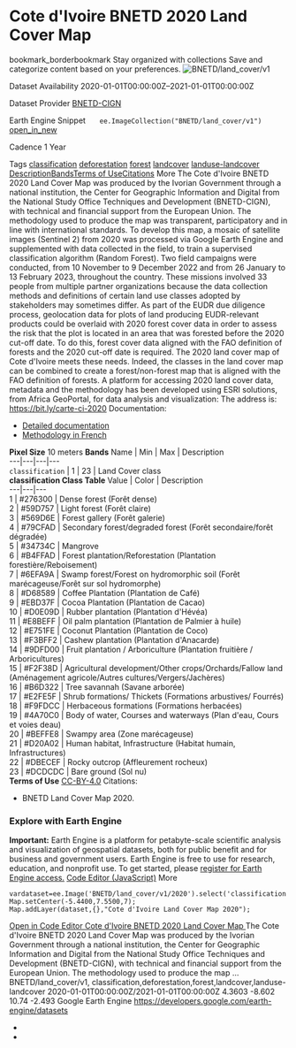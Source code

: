  
#  Cote d'Ivoire BNETD 2020 Land Cover Map 
bookmark_borderbookmark Stay organized with collections  Save and categorize content based on your preferences.
![BNETD/land_cover/v1](https://developers.google.com/earth-engine/datasets/images/BNETD/BNETD_land_cover_v1_sample.png) 

Dataset Availability
    2020-01-01T00:00:00Z–2021-01-01T00:00:00Z 

Dataset Provider
     [ BNETD-CIGN ](https://africageoportal.maps.arcgis.com/home/user.html?user=bnetdcignCI) 

Earth Engine Snippet
     `    ee.ImageCollection("BNETD/land_cover/v1")   ` [ open_in_new ](https://code.earthengine.google.com/?scriptPath=Examples:Datasets/BNETD/BNETD_land_cover_v1) 

Cadence
    1 Year 

Tags
     [classification](https://developers.google.com/earth-engine/datasets/tags/classification) [deforestation](https://developers.google.com/earth-engine/datasets/tags/deforestation) [forest](https://developers.google.com/earth-engine/datasets/tags/forest) [landcover](https://developers.google.com/earth-engine/datasets/tags/landcover) [landuse-landcover](https://developers.google.com/earth-engine/datasets/tags/landuse-landcover)
[Description](https://developers.google.com/earth-engine/datasets/catalog/BNETD_land_cover_v1#description)[Bands](https://developers.google.com/earth-engine/datasets/catalog/BNETD_land_cover_v1#bands)[Terms of Use](https://developers.google.com/earth-engine/datasets/catalog/BNETD_land_cover_v1#terms-of-use)[Citations](https://developers.google.com/earth-engine/datasets/catalog/BNETD_land_cover_v1#citations) More
The Cote d'Ivoire BNETD 2020 Land Cover Map was produced by the Ivorian Government through a national institution, the Center for Geographic Information and Digital from the National Study Office Techniques and Development (BNETD-CIGN), with technical and financial support from the European Union. The methodology used to produce the map was transparent, participatory and in line with international standards.
To develop this map, a mosaic of satellite images (Sentinel 2) from 2020 was processed via Google Earth Engine and supplemented with data collected in the field, to train a supervised classification algorithm (Random Forest). Two field campaigns were conducted, from 10 November to 9 December 2022 and from 26 January to 13 February 2023, throughout the country. These missions involved 33 people from multiple partner organizations because the data collection methods and definitions of certain land use classes adopted by stakeholders may sometimes differ.
As part of the EUDR due diligence process, geolocation data for plots of land producing EUDR-relevant products could be overlaid with 2020 forest cover data in order to assess the risk that the plot is located in an area that was forested before the 2020 cut-off date. To do this, forest cover data aligned with the FAO definition of forests and the 2020 cut-off date is required. The 2020 land cover map of Cote d'Ivoire meets these needs. Indeed, the classes in the land cover map can be combined to create a forest/non-forest map that is aligned with the FAO definition of forests.
A platform for accessing 2020 land cover data, metadata and the methodology has been developed using ESRI solutions, from Africa GeoPortal, for data analysis and visualization:
The address is: <https://bit.ly/carte-ci-2020>
Documentation:
  * [Detailed documentation](https://africageoportal.maps.arcgis.com/sharing/rest/content/items/26a717d4c13f4f3db2c6056f7e5c0bab/data)
  * [Methodology in French](https://africageoportal.maps.arcgis.com/sharing/rest/content/items/76dc18767b89472eb89e8aa54e08a6c9/data)


**Pixel Size** 10 meters 
**Bands**
Name | Min | Max | Description  
---|---|---|---  
`classification` |  1  |  23  | Land Cover class  
**classification Class Table**
Value | Color | Description  
---|---|---  
1 | #276300 | Dense forest (Forêt dense)  
2 | #59D757 | Light forest (Forêt claire)  
3 | #569D6E | Forest gallery (Forêt galerie)  
4 | #79CFAD | Secondary forest/degraded forest (Forêt secondaire/forêt dégradée)  
5 | #34734C | Mangrove  
6 | #B4FFAD | Forest plantation/Reforestation (Plantation forestière/Reboisement)  
7 | #6EFA9A | Swamp forest/Forest on hydromorphic soil (Forêt marécageuse/Forêt sur sol hydromorphe)  
8 | #D68589 | Coffee Plantation (Plantation de Café)  
9 | #EBD37F | Cocoa Plantation (Plantation de Cacao)  
10 | #D0E09D | Rubber plantation (Plantation d'Hévéa)  
11 | #E8BEFF | Oil palm plantation (Plantation de Palmier à huile)  
12 | #E751FE | Coconut Plantation (Plantation de Coco)  
13 | #F3BFF2 | Cashew plantation (Plantation d'Anacarde)  
14 | #9DFD00 | Fruit plantation / Arboriculture (Plantation fruitière / Arboricultures)  
15 | #F2F38D | Agricultural development/Other crops/Orchards/Fallow land (Aménagement agricole/Autres cultures/Vergers/Jachères)  
16 | #B6D322 | Tree savannah (Savane arborée)  
17 | #E2FE5F | Shrub formations/ Thickets (Formations arbustives/ Fourrés)  
18 | #F9FDCC | Herbaceous formations (Formations herbacées)  
19 | #4A70C0 | Body of water, Courses and waterways (Plan d'eau, Cours et voies deau)  
20 | #BEFFE8 | Swampy area (Zone marécageuse)  
21 | #D20A02 | Human habitat, Infrastructure (Habitat humain, Infrastructures)  
22 | #DBECEF | Rocky outcrop (Affleurement rocheux)  
23 | #DCDCDC | Bare ground (Sol nu)  
**Terms of Use**
[CC-BY-4.0](https://spdx.org/licenses/CC-BY-4.0.html)
Citations:
  * BNETD Land Cover Map 2020.


### Explore with Earth Engine
**Important:** Earth Engine is a platform for petabyte-scale scientific analysis and visualization of geospatial datasets, both for public benefit and for business and government users. Earth Engine is free to use for research, education, and nonprofit use. To get started, please [register for Earth Engine access.](https://console.cloud.google.com/earth-engine)
[Code Editor (JavaScript)](https://developers.google.com/earth-engine/datasets/catalog/BNETD_land_cover_v1#code-editor-javascript-sample) More
```
vardataset=ee.Image('BNETD/land_cover/v1/2020').select('classification');
Map.setCenter(-5.4400,7.5500,7);
Map.addLayer(dataset,{},"Cote d'Ivoire Land Cover Map 2020");
```
[ Open in Code Editor ](https://code.earthengine.google.com/?scriptPath=Examples:Datasets/BNETD/BNETD_land_cover_v1)
[ Cote d'Ivoire BNETD 2020 Land Cover Map ](https://developers.google.com/earth-engine/datasets/catalog/BNETD_land_cover_v1)
The Cote d'Ivoire BNETD 2020 Land Cover Map was produced by the Ivorian Government through a national institution, the Center for Geographic Information and Digital from the National Study Office Techniques and Development (BNETD-CIGN), with technical and financial support from the European Union. The methodology used to produce the map …
BNETD/land_cover/v1, classification,deforestation,forest,landcover,landuse-landcover 
2020-01-01T00:00:00Z/2021-01-01T00:00:00Z
4.3603 -8.602 10.74 -2.493 
Google Earth Engine
https://developers.google.com/earth-engine/datasets
  * [ ](https://doi.org/https://africageoportal.maps.arcgis.com/home/user.html?user=bnetdcignCI)
  * [ ](https://doi.org/https://developers.google.com/earth-engine/datasets/catalog/BNETD_land_cover_v1)



